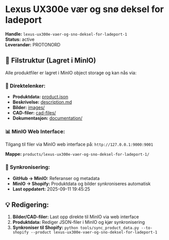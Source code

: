 # Lexus UX300e vær og snø deksel for ladeport

**Handle:** `lexus-ux300e-vaer-og-sno-deksel-for-ladeport-1`  
**Status:** active  
**Leverandør:** PROTONORD

## 📁 Filstruktur (Lagret i MinIO)

Alle produktfiler er lagret i MinIO object storage og kan nås via:

### 🔗 Direktelenker:
- **Produktdata:** [product.json](http://127.0.0.1:9000/products/lexus-ux300e-vaer-og-sno-deksel-for-ladeport-1/product.json)
- **Beskrivelse:** [description.md](http://127.0.0.1:9000/products/lexus-ux300e-vaer-og-sno-deksel-for-ladeport-1/description.md)
- **Bilder:** [images/](http://127.0.0.1:9000/products/lexus-ux300e-vaer-og-sno-deksel-for-ladeport-1/images/)
- **CAD-filer:** [cad-files/](http://127.0.0.1:9000/products/lexus-ux300e-vaer-og-sno-deksel-for-ladeport-1/cad-files/)
- **Dokumentasjon:** [documentation/](http://127.0.0.1:9000/products/lexus-ux300e-vaer-og-sno-deksel-for-ladeport-1/documentation/)

### 📊 MinIO Web Interface:
Tilgang til filer via MinIO web interface på:
`http://127.0.0.1:9000:9001`

**Mappe:** `products/lexus-ux300e-vaer-og-sno-deksel-for-ladeport-1/`

### 🔄 Synkronisering:
- **GitHub → MinIO:** Referanser og metadata
- **MinIO → Shopify:** Produktdata og bilder synkroniseres automatisk
- **Last oppdatert:** 2025-09-11 19:45:25

## 💡 Redigering:
1. **Bilder/CAD-filer:** Last opp direkte til MinIO via web interface
2. **Produktdata:** Rediger JSON-filer i MinIO og kjør synkronisering
3. **Synkroniser til Shopify:** `python tools/sync_product_data.py --to-shopify --product lexus-ux300e-vaer-og-sno-deksel-for-ladeport-1`
